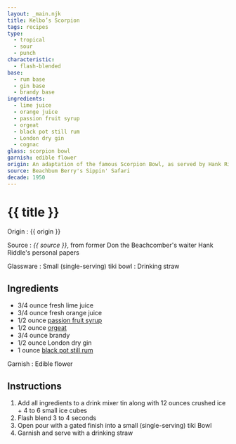 ```yaml
---
layout: _main.njk
title: Kelbo’s Scorpion
tags: recipes
type:
  - tropical
  - sour
  - punch
characteristic:
  - flash-blended
base:
  - rum base
  - gin base
  - brandy base
ingredients:
  - lime juice
  - orange juice
  - passion fruit syrup
  - orgeat
  - black pot still rum
  - London dry gin
  - cognac
glass: scorpion bowl
garnish: edible flower
origin: An adaptation of the famous Scorpion Bowl, as served by Hank Riddle at Kelbo's on L.A.’s Fairfax Avenue in the 1950s.
source: Beachbum Berry's Sippin' Safari
decade: 1950
---
```

<!-- markdownlint-disable MD025 -->
# {{ title }}
<!-- markdownlint-disable MD025 -->

Origin
  : {{ origin }}

Source
  : <cite>{{ source }}</cite>, from former Don the Beachcomber's waiter Hank Riddle's personal papers

Glassware
  : Small (single-serving) tiki bowl
  : Drinking straw

## Ingredients

* 3/4 ounce fresh lime juice
* 3/4 ounce fresh orange juice
* 1/2 ounce [passion fruit syrup](/mixes/passion-fruit-syrup)
* 1/2 ounce [orgeat](/mixes/orgeat/)
* 3/4 ounce brandy
* 1/2 ounce London dry gin
* 1 ounce [black pot still rum](/rums/10-rum-black-pot-still/)

Garnish
  : Edible flower

## Instructions

1. Add all ingredients to a drink mixer tin along with 12 ounces crushed ice + 4 to 6 small ice cubes
2. Flash blend 3 to 4 seconds
3. Open pour with a gated finish into a small (single-serving) tiki Bowl
4. Garnish and serve with a drinking straw
